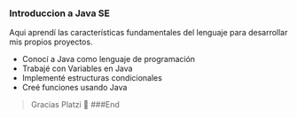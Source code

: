 ### Introduccion a Java SE

 Aqui aprendí las características fundamentales del lenguaje para desarrollar mis propios proyectos.

- Conocí a Java como lenguaje de programación
- Trabajé con Variables en Java
- Implementé estructuras condicionales
- Creé funciones usando Java

> Gracias Platzi 💚
###End
